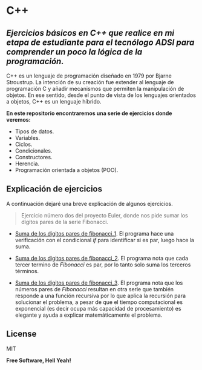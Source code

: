 # C++
## _Ejercicios básicos en C++ que realice en mi etapa de estudiante para el tecnólogo ADSI para comprender un poco la lógica de la programación._

C++ es un lenguaje de programación diseñado en 1979 por Bjarne Stroustrup. La intención de su creación fue extender al lenguaje de programación C y añadir mecanismos que permiten la manipulación de objetos. En ese sentido, desde el punto de vista de los lenguajes orientados a objetos, C++ es un lenguaje híbrido.

**En este repositorio encontraremos una serie de ejercicios donde veremos:**

- Tipos de datos.
- Variables.
- Ciclos.
- Condicionales. 
- Constructores.
- Herencia.
- Programación orientada a objetos (POO).
## Explicación de ejercicios
A continuación dejaré una breve explicación de algunos ejercicios.

> Ejercicio número dos del proyecto Euler, donde nos pide sumar los dígitos pares de la serie Fibonacci.

- [Suma de los digitos pares de fibonacci_1]. El programa hace una verificación con el condicional _if_ para identificar si es par, luego hace la suma.

- [Suma de los digitos pares de fibonacci_2]. El programa nota que cada tercer termino de _Fibonacci_ es par, por lo tanto solo suma los terceros términos.

- [Suma de los digitos pares de fibonacci_3]. El programa nota que los números pares de _Fibonacci_ resultan en otra serie que también responde a una función recursiva por lo que aplica la recursión para solucionar el problema, a pesar de que el tiempo computacional es exponencial (es decir ocupa más capacidad de procesamiento) es elegante y ayuda a explicar matemáticamente el problema.

## License

MIT

**Free Software, Hell Yeah!**

   [Suma de los digitos pares de fibonacci_1]:<https://github.com/Dilson24/Practical-exercises/blob/master/C%2B%2B/Suma%20de%20los%20digitos%20pares%20de%20fibonacci%5B1%5D.cpp>
   [Suma de los digitos pares de fibonacci_2]: <https://github.com/Dilson24/Practical-exercises/blob/master/C%2B%2B/Suma%20de%20los%20digitos%20pares%20de%20fibonacci%5B2%5D.cpp>
   [Suma de los digitos pares de fibonacci_3]: <https://github.com/Dilson24/Practical-exercises/blob/master/C%2B%2B/Suma%20de%20los%20digitos%20pares%20de%20fibonacci%5B3%5D.cpp>
